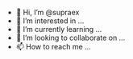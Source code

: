 - 👋 Hi, I’m @supraex
- 👀 I’m interested in ...
- 🌱 I’m currently learning ...
- 💞️ I’m looking to collaborate on ...
- 📫 How to reach me ...

<!---
supraex/supraex is a ✨ special ✨ repository because its `README.md` (this file) appears on your GitHub profile.
You can click the Preview link to take a look at your changes.
--->
